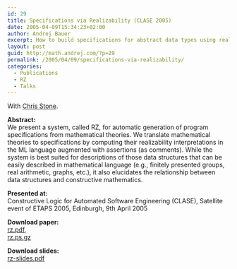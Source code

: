 ```yaml
---
id: 29
title: Specifications via Realizability (CLASE 2005)
date: 2005-04-09T15:34:23+02:00
author: Andrej Bauer
excerpt: How to build specifications for abstract data types using realizability
layout: post
guid: http://math.andrej.com/?p=29
permalink: /2005/04/09/specifications-via-realizability/
categories:
  - Publications
  - RZ
  - Talks
---
```

With [Chris Stone](http://www.cs.hmc.edu/~stone/).

**Abstract:**  
We present a system, called RZ, for automatic generation of program specifications from mathematical theories. We translate mathematical theories to specifications by computing their realizability interpretations in the ML language augmented with assertions (as comments). While the system is best suited for descriptions of those data structures that can be easily described in mathematical language (e.g., finitely presented groups, real arithmetic, graphs, etc.), it also elucidates the relationship between data structures and constructive mathematics. 

**Presented at:**  
Constructive Logic for Automated Software Engineering (CLASE), Satellite event of ETAPS 2005, Edinburgh, 9th April 2005 

**Download paper:**  
[rz.pdf](/asset/data/rz.pdf),  
[rz.ps.gz](/asset/data/rz.ps.gz) 

**Download slides:**  
[rz-slides.pdf](/asset/data/rz-slides.pdf)
